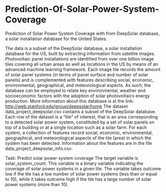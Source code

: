 # Prediction-Of-Solar-Power-System-Coverage
Prediction of Solar Power System Coverage with from DeepSolar database, a solar installation database for the United States.


The data is a subset of the DeepSolar database, a solar installation database for the US, built by extracting information from satellite images. Photovoltaic panel installations are identified from over one billion image tiles covering all urban areas as well as locations in the US by means of an advanced machine learning framework. Each image tile records the amount of solar panel systems (in terms of panel surface and number of solar panels) and is complemented with features describing social, economic, environmental, geographical, and meteorological aspects. As such, the database can be employed to relate key environmental, weather and socioeconomic factors with the adoption of solar photovoltaics energy production.
More information about this database is at the link:
http://web.stanford.edu/group/deepsolar/home
The dataset data_project_deepsolar.csv contains a subset of the DeepSolar database. Each row of the dataset is a “tile” of interest, that is an area corresponding to a detected solar power system, constituted by a set of solar panels on top of a building or at a single location such as a solar farm. For each system, a collection of features record social, economic, environmental, geographical, and meteorological aspects of the tile (area) in which the system has been detected. Information about the features are in the file data_project_deepsolar_info.csv.



Task: Predict solar power system coverage
The target variable is solar_system_count. This variable is a binary variable indicating the coverage of solar power systems in a given tile. The variable takes outcome low if the tile has a low number of solar power systems (less than or equal to 10), while it takes outcome high if the tile has a large number of solar power systems (more than 10).
